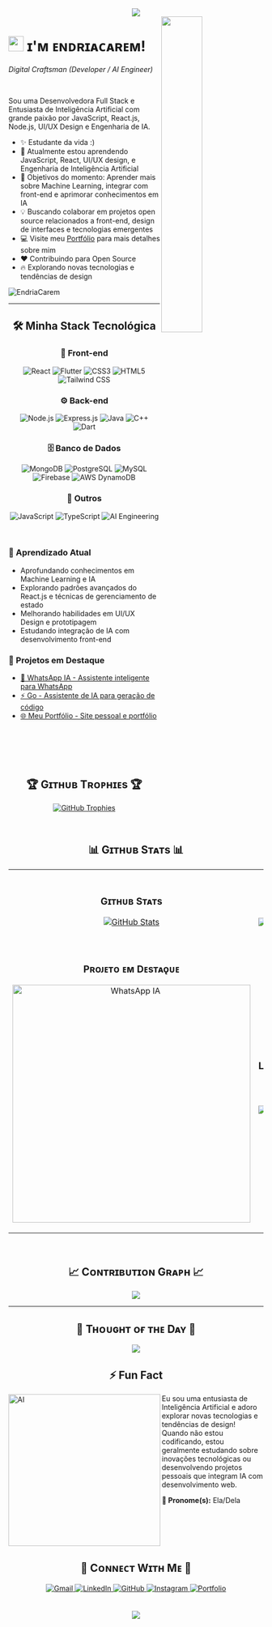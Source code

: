 <!--Banner-->
<div align="center">
  <img src="https://capsule-render.vercel.app/api?type=waving&color=gradient&customColorList=12&height=200&section=header&text=EndriaCarem&fontSize=70&fontColor=fff&animation=fadeIn&fontAlignY=35&desc=Digital%20Craftsman%20(Developer%20/%20AI%20Engineer)&descAlignY=55&descAlign=50" />
</div>

<!--Night Owl image-->
<div>
  <img align="right" width="40%" src="https://owlbertsio-resized.s3.amazonaws.com/Popper.psd.full.png">
</div>

<!--Header Name-->
# <img src="https://emojis.slackmojis.com/emojis/images/1531849430/4246/blob-sunglasses.gif?1531849430" width="30"/> ɪ'ᴍ ᴇɴᴅʀɪᴀᴄᴀʀᴇᴍ! 
*Digital Craftsman (Developer / AI Engineer)*

<br />

<!--Start Intro-->
<p align="left">
Sou uma Desenvolvedora Full Stack e Entusiasta de Inteligência Artificial com grande paixão por JavaScript, React.js, Node.js, UI/UX Design e Engenharia de IA.
</p>

- ✨ Estudante da vida :)
- 🌱 Atualmente estou aprendendo JavaScript, React, UI/UX design, e Engenharia de Inteligência Artificial
- 🎯 Objetivos do momento: Aprender mais sobre Machine Learning, integrar com front-end e aprimorar conhecimentos em IA
- 💡 Buscando colaborar em projetos open source relacionados a front-end, design de interfaces e tecnologias emergentes
- 💻 Visite meu [Portfólio](https://endriacarem.dev) para mais detalhes sobre mim
- ❤ Contribuindo para Open Source
- 🔥 Explorando novas tecnologias e tendências de design

<!--End Intro-->

<!--Profile Count Badge-->
<p align="left">
  <img src="https://komarev.com/ghpvc/?username=EndriaCarem&label=Profile%20views&color=770677&style=for-the-badge&logo=star" alt="EndriaCarem" style="padding-right:20px;" />
</p>

---

<!--Languages and Tools Section-->
<h2 align="center">🛠️ Minha Stack Tecnológica</h2>

<div align="center">

### 🎨 Front-end
![React](https://img.shields.io/badge/React-20232A?style=for-the-badge&logo=react&logoColor=61DAFB)
![Flutter](https://img.shields.io/badge/Flutter-02569B?style=for-the-badge&logo=flutter&logoColor=white)
![CSS3](https://img.shields.io/badge/CSS3-1572B6?style=for-the-badge&logo=css3&logoColor=white)
![HTML5](https://img.shields.io/badge/HTML5-E34F26?style=for-the-badge&logo=html5&logoColor=white)
![Tailwind CSS](https://img.shields.io/badge/Tailwind_CSS-38B2AC?style=for-the-badge&logo=tailwind-css&logoColor=white)

### ⚙️ Back-end
![Node.js](https://img.shields.io/badge/Node.js-43853D?style=for-the-badge&logo=node.js&logoColor=white)
![Express.js](https://img.shields.io/badge/Express.js-404D59?style=for-the-badge)
![Java](https://img.shields.io/badge/Java-ED8B00?style=for-the-badge&logo=openjdk&logoColor=white)
![C++](https://img.shields.io/badge/C%2B%2B-00599C?style=for-the-badge&logo=c%2B%2B&logoColor=white)
![Dart](https://img.shields.io/badge/Dart-0175C2?style=for-the-badge&logo=dart&logoColor=white)

### 🗄️ Banco de Dados
![MongoDB](https://img.shields.io/badge/MongoDB-4EA94B?style=for-the-badge&logo=mongodb&logoColor=white)
![PostgreSQL](https://img.shields.io/badge/PostgreSQL-316192?style=for-the-badge&logo=postgresql&logoColor=white)
![MySQL](https://img.shields.io/badge/MySQL-00000F?style=for-the-badge&logo=mysql&logoColor=white)
![Firebase](https://img.shields.io/badge/Firebase-039BE5?style=for-the-badge&logo=Firebase&logoColor=white)
![AWS DynamoDB](https://img.shields.io/badge/Amazon%20DynamoDB-4053D6?style=for-the-badge&logo=Amazon%20DynamoDB&logoColor=white)

### 🔧 Outros
![JavaScript](https://img.shields.io/badge/JavaScript-F7DF1E?style=for-the-badge&logo=javascript&logoColor=black)
![TypeScript](https://img.shields.io/badge/TypeScript-007ACC?style=for-the-badge&logo=typescript&logoColor=white)
![AI Engineering](https://img.shields.io/badge/AI%20Engineering-FF6B6B?style=for-the-badge&logo=openai&logoColor=white)

</div>

<br />

<h3 align="left">🌱 Aprendizado Atual</h3>
<ul align="left">
  <li>Aprofundando conhecimentos em Machine Learning e IA</li>
  <li>Explorando padrões avançados do React.js e técnicas de gerenciamento de estado</li>
  <li>Melhorando habilidades em UI/UX Design e prototipagem</li>
  <li>Estudando integração de IA com desenvolvimento front-end</li>
</ul>

<h3 align="left">🚀 Projetos em Destaque</h3>
<ul align="left">
  <li><a href="https://github.com/EndriaCarem/whatsapp_ia">🤖 WhatsApp IA - Assistente inteligente para WhatsApp</a></li>
  <li><a href="https://github.com/EndriaCarem/Go">⚡ Go - Assistente de IA para geração de código</a></li>
  <li><a href="https://github.com/EndriaCarem/mypage.github.io">🌐 Meu Portfólio - Site pessoal e portfólio</a></li>
</ul>

<br /><br /><br /><br />

<!--Trophies Section-->
<h2 align="center">🏆 Gɪᴛʜᴜʙ Tʀᴏᴘʜɪᴇs 🏆</h2>
<p align="center">
  <a href="https://github.com/EndriaCarem">
    <picture>
      <source media="(prefers-color-scheme: dark)" srcset="https://github-profile-trophy.vercel.app/?username=EndriaCarem&no-bg=true&row=2&column=6&margin-w=20&margin-h=20&theme=monokai">
      <source media="(prefers-color-scheme: light)" srcset="https://github-profile-trophy.vercel.app/?username=EndriaCarem&no-bg=true&row=2&column=6&margin-w=20&margin-h=20">
      <img alt="GitHub Trophies" src="https://github-profile-trophy.vercel.app/?username=EndriaCarem&no-bg=true&no-frame=true&row=2&column=6&margin-w=20&margin-h=20">
    </picture>
  </a>
</p>

<br />

<!--Github stats Table-->
<h2 align="center">📊 Gɪᴛʜᴜʙ Sᴛᴀᴛs 📊</h2>
<table width="100%">
  <tr>
    <td width="50%">
      <h3 align="center"><strong>Gɪᴛʜᴜʙ Sᴛᴀᴛs</strong></h3>
      <p align="center">
        <a href="https://github.com/EndriaCarem">
          <img align="center" src="https://github-readme-stats.vercel.app/api?username=EndriaCarem&count_private=true&show_icons=true&theme=nightowl&bg_color=0,000000,441350&title_color=c56a90&text_color=ffffff&rank_icon=github&hide=prs,issues,contribs&show=reviews,prs_merged,prs_merged_percentage" alt="GitHub Stats" />
        </a>
      </p>
    </td>
    <td width="50%">
      <h3 align="center"><strong>Sᴛʀᴇᴀᴋ Sᴛᴀᴛs</strong></h3>
      <p align="center">
        <a href="https://github.com/EndriaCarem">
          <img align="center" src="https://streak-stats.demolab.com?user=EndriaCarem&theme=nightowl&background=0,000000,441350&fire=ffeb95&ring=ffeb95&sideNums=ffffff&sideLabels=ffffff&dates=c56a90&currStreakNum=ffffff" alt="Streak Stats" />
        </a>
      </p>
    </td>
  </tr>
  <tr>
    <td width="50%">
      <h3 align="center"><strong>Pʀᴏᴊᴇᴛᴏ ᴇᴍ Dᴇsᴛᴀǫᴜᴇ</strong></h3>
      <p align="center">
        <a href="https://github.com/EndriaCarem/whatsapp_ia">
          <img align="center" width="470" src="https://github-readme-stats.vercel.app/api/pin/?username=EndriaCarem&repo=whatsapp_ia&theme=nightowl&show_owner=true&bg_color=0,000000,441350&title_color=c56a90&text_color=ffffff" alt="WhatsApp IA" />
        </a>
      </p>
    </td>
    <td width="50%">
      <h3 align="center"><strong>Lɪɴɢᴜᴀɢᴇɴs ᴍᴀɪs Usᴀᴅᴀs</strong></h3>
      <p align="center">
        <a href="https://github.com/EndriaCarem">
          <img align="center" src="https://github-readme-stats.vercel.app/api/top-langs/?username=EndriaCarem&layout=compact&theme=nightowl&show_owner=true&bg_color=0,000000,441350&title_color=c56a90&text_color=ffffff" alt="Top Languages" />
        </a>
      </p>
    </td>
  </tr>
</table>

<br />

<!--Contribution Graph-->
<h2 align="center">📈 Cᴏɴᴛʀɪʙᴜᴛɪᴏɴ Gʀᴀᴘʜ 📈</h2>
<div align="center">
    <img src="https://github-readme-activity-graph.vercel.app/graph?username=EndriaCarem&bg_color=220a28&&color=ffffff&line=c56a90&point=ffeb95&area=false&hide_border=false" border-radius="15">
</div>

---

<!--Dynamic Quote card updates everyday at 12 PM-->
<h2 align="center">🌟 Tʜᴏᴜɢʜᴛ ᴏғ ᴛʜᴇ Dᴀʏ 🌟</h2>
<p align="center">
    <img src="https://readme-daily-quotes.vercel.app/api?author=Ada%20Lovelace&quote=A%20tecnologia%20é%20melhor%20quando%20aproxima%20as%20pessoas&theme=dark&bg_color=220a28&author_color=ffeb95&accent_color=c56a90">
</p>

<!--Fun Fact Section-->
<h2 align="center">⚡ Fun Fact</h2>

<img align="left" alt="AI" width="300" src="https://user-images.githubusercontent.com/74038190/212749447-bfb7e725-6987-49d9-ae85-2015e3e7cc41.gif">

Eu sou uma entusiasta de Inteligência Artificial e adoro explorar novas tecnologias e tendências de design! Quando não estou codificando, estou geralmente estudando sobre inovações tecnológicas ou desenvolvendo projetos pessoais que integram IA com desenvolvimento web.

**🌟 Pronome(s):** Ela/Dela

<br clear="both"/>

<!--Contact Section-->
<h2 align="center">🤝 Cᴏɴɴᴇᴄᴛ Wɪᴛʜ Mᴇ 🤝</h2>

<div align="center">
  <a href="mailto:endrya161624@gmail.com" target="_blank">
    <img src="https://img.shields.io/badge/Gmail-D14836?style=for-the-badge&logo=gmail&logoColor=white" alt="Gmail" style="margin-bottom: 5px;" />
  </a>
  <a href="https://linkedin.com/in/endria-carem-419007199/" target="_blank">
    <img src="https://img.shields.io/badge/LinkedIn-0077B5?style=for-the-badge&logo=linkedin&logoColor=white" alt="LinkedIn" style="margin-bottom: 5px;" />
  </a>
  <a href="https://github.com/EndriaCarem" target="_blank">
    <img src="https://img.shields.io/badge/GitHub-100000?style=for-the-badge&logo=github&logoColor=white" alt="GitHub" style="margin-bottom: 5px;" />
  </a>
  <a href="https://instagram.com/Endria_Xeury" target="_blank">
    <img src="https://img.shields.io/badge/Instagram-E4405F?style=for-the-badge&logo=instagram&logoColor=white" alt="Instagram" style="margin-bottom: 5px;" />
  </a>
  <a href="https://endriacarem.dev" target="_blank">
    <img src="https://img.shields.io/badge/Portfolio-FF5722?style=for-the-badge&logo=todoist&logoColor=white" alt="Portfolio" style="margin-bottom: 5px;" />
  </a>
</div>

<br/>

<!--Footer-->
<p align="center">
  <img src="https://capsule-render.vercel.app/api?type=waving&color=gradient&customColorList=12&height=65&section=footer"/>
</p>
